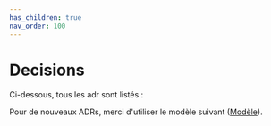 ```yaml
---
has_children: true
nav_order: 100
---
```

# Decisions

Ci-dessous, tous les adr sont listés : 

Pour de nouveaux ADRs, merci d'utiliser le modèle suivant ([Modèle](https://github.com/ansforge/ans-architecture-adr/blob/main/template/adr-template.md)). 

